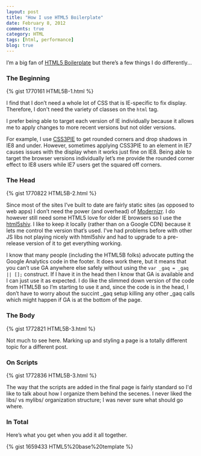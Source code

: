 ```yaml
---
layout: post
title: "How I use HTML5 Boilerplate"
date: February 8, 2012
comments: true
category: HTML
tags: [html, performance]
blog: true
---
```


I’m a big fan of [HTML5 Boilerplate](http://html5boilerplate.com/) but there’s a few things I do differently...

### The Beginning

{% gist 1770161 HTML5B-1.html %}

I find that I don’t need a whole lot of CSS that is IE-specific to fix display. Therefore, I don't need the variety of classes on the <code>html</code> tag.

I prefer being able to target each version of IE individually because it allows me to apply changes to more recent versions but not older versions.

For example, I use [CSS3PIE](http://css3pie.com/) to get rounded corners and drop shadows in IE8 and under. However, sometimes applying CSS3PIE to an element in IE7 causes issues with the display when it works just fine on IE8. Being able to target the browser versions individually let’s me provide the rounded corner effect to IE8 users while IE7 users get the squared off corners.

### The Head

{% gist 1770822 HTML5B-2.html %}

Since most of the sites I’ve built to date are fairly static sites (as opposed to web apps) I don’t need the power (and overhead) of [Modernizr](http://www.modernizr.com/). I do however still need some HTML5 love for older IE browsers so I use the [html5shiv](https://github.com/aFarkas/html5shiv). I like to keep it locally (rather than on a Google CDN) because it lets me control the version that’s used. I've had problems before with other JS libs not playing nicely with html5shiv and had to upgrade to a pre-release version of it to get everything working.

I know that many people (including the HTML5B folks) advocate putting the Google Analytics code in the footer. It does work there, but it means that you can’t use GA anywhere else safely without using the <code>var \_gaq = \_gaq || [];</code> construct. If I have it in the head then I know that GA is available and I can just use it as expected. I do like the slimmed down version of the code from HTML5B so I’m starting to use it and, since the code is in the head, I don’t have to worry about the succint \_gaq setup killing any other \_gaq calls which might happen if GA is at the bottom of the page.

### The Body

{% gist 1772821 HTML5B-3.html %}

Not much to see here. Marking up and styling a page is a totally different topic for a different post.

### On Scripts

{% gist 1772836 HTML5B-3.html %}

The way that the scripts are added in the final page is fairly standard so I'd like to talk about how I organize them behind the secenes. I never liked the libs/ vs mylibs/ organization structure; I was never sure what should go where.

### In Total

Here’s what you get when you add it all together.

{% gist 1659433 HTML5%20base%20template %}

